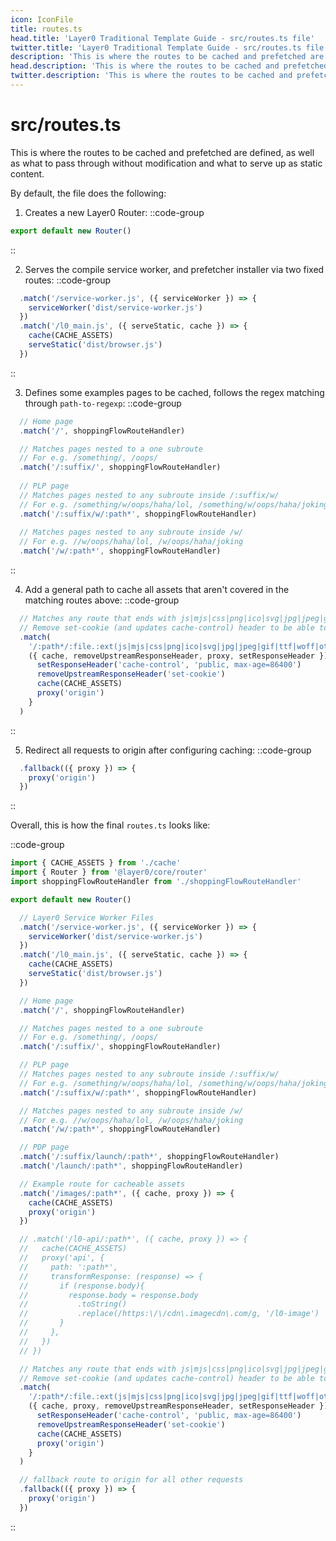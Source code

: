 ```yaml
---
icon: IconFile
title: routes.ts
head.title: 'Layer0 Traditional Template Guide - src/routes.ts file'
twitter.title: 'Layer0 Traditional Template Guide - src/routes.ts file'
description: 'This is where the routes to be cached and prefetched are defined, as well as what to pass through without modification and what to serve up as static content.'
head.description: 'This is where the routes to be cached and prefetched are defined, as well as what to pass through without modification and what to serve up as static content.'
twitter.description: 'This is where the routes to be cached and prefetched are defined, as well as what to pass through without modification and what to serve up as static content.'
---
```


# src/routes.ts

This is where the routes to be cached and prefetched are defined, as well as what to pass through without modification and what to serve up as static content.

By default, the file does the following:

1. Creates a new Layer0 Router:
::code-group
```ts [routes.ts]
export default new Router()
```
::

2. Serves the compile service worker, and prefetcher installer via two fixed routes:
::code-group
```ts [routes.ts]
  .match('/service-worker.js', ({ serviceWorker }) => {
    serviceWorker('dist/service-worker.js')
  })
  .match('/l0_main.js', ({ serveStatic, cache }) => {
    cache(CACHE_ASSETS)
    serveStatic('dist/browser.js')
  })
```
::

3. Defines some examples pages to be cached, follows the regex matching through `path-to-regexp`:
::code-group
```ts [routes.ts]
  // Home page
  .match('/', shoppingFlowRouteHandler)

  // Matches pages nested to a one subroute
  // For e.g. /something/, /oops/
  .match('/:suffix/', shoppingFlowRouteHandler)
  
  // PLP page
  // Matches pages nested to any subroute inside /:suffix/w/
  // For e.g. /something/w/oops/haha/lol, /something/w/oops/haha/joking
  .match('/:suffix/w/:path*', shoppingFlowRouteHandler)
  
  // Matches pages nested to any subroute inside /w/
  // For e.g. //w/oops/haha/lol, /w/oops/haha/joking
  .match('/w/:path*', shoppingFlowRouteHandler)
```
::

4. Add a general path to cache all assets that aren't covered in the matching routes above:
::code-group
```ts [routes.ts]
  // Matches any route that ends with js|mjs|css|png|ico|svg|jpg|jpeg|gif|ttf|woff|otf
  // Remove set-cookie (and updates cache-control) header to be able to cache these assets
  .match(
    '/:path*/:file.:ext(js|mjs|css|png|ico|svg|jpg|jpeg|gif|ttf|woff|otf)',
    ({ cache, removeUpstreamResponseHeader, proxy, setResponseHeader }) => {
      setResponseHeader('cache-control', 'public, max-age=86400')
      removeUpstreamResponseHeader('set-cookie')
      cache(CACHE_ASSETS)
      proxy('origin')
    }
  )
```
::

5. Redirect all requests to origin after configuring caching:
::code-group
```ts [routes.ts]
  .fallback(({ proxy }) => {
    proxy('origin')
  })
```
::

Overall, this is how the final `routes.ts` looks like:

::code-group
```ts [routes.ts]
import { CACHE_ASSETS } from './cache'
import { Router } from '@layer0/core/router'
import shoppingFlowRouteHandler from './shoppingFlowRouteHandler'

export default new Router()

  // Layer0 Service Worker Files
  .match('/service-worker.js', ({ serviceWorker }) => {
    serviceWorker('dist/service-worker.js')
  })
  .match('/l0_main.js', ({ serveStatic, cache }) => {
    cache(CACHE_ASSETS)
    serveStatic('dist/browser.js')
  })

  // Home page
  .match('/', shoppingFlowRouteHandler)

  // Matches pages nested to a one subroute
  // For e.g. /something/, /oops/
  .match('/:suffix/', shoppingFlowRouteHandler)

  // PLP page
  // Matches pages nested to any subroute inside /:suffix/w/
  // For e.g. /something/w/oops/haha/lol, /something/w/oops/haha/joking
  .match('/:suffix/w/:path*', shoppingFlowRouteHandler)

  // Matches pages nested to any subroute inside /w/
  // For e.g. //w/oops/haha/lol, /w/oops/haha/joking
  .match('/w/:path*', shoppingFlowRouteHandler)

  // PDP page
  .match('/:suffix/launch/:path*', shoppingFlowRouteHandler)
  .match('/launch/:path*', shoppingFlowRouteHandler)

  // Example route for cacheable assets
  .match('/images/:path*', ({ cache, proxy }) => {
    cache(CACHE_ASSETS)
    proxy('origin')
  })

  // .match('/l0-api/:path*', ({ cache, proxy }) => {
  //   cache(CACHE_ASSETS)
  //   proxy('api', {
  //     path: ':path*',
  //     transformResponse: (response) => {
  //       if (response.body){
  //         response.body = response.body
  //           .toString()
  //           .replace(/https:\/\/cdn\.imagecdn\.com/g, '/l0-image')
  //       }
  //     },
  //   })
  // })

  // Matches any route that ends with js|mjs|css|png|ico|svg|jpg|jpeg|gif|ttf|woff|otf
  // Remove set-cookie (and updates cache-control) header to be able to cache these assets
  .match(
    '/:path*/:file.:ext(js|mjs|css|png|ico|svg|jpg|jpeg|gif|ttf|woff|otf)',
    ({ cache, proxy, removeUpstreamResponseHeader, setResponseHeader }) => {
      setResponseHeader('cache-control', 'public, max-age=86400')
      removeUpstreamResponseHeader('set-cookie')
      cache(CACHE_ASSETS)
      proxy('origin')
    }
  )

  // fallback route to origin for all other requests
  .fallback(({ proxy }) => {
    proxy('origin')
  })
```
::
